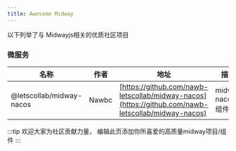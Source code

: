 ```yaml
---
title: Awesome Midway
---
```

以下列举了与 Midwayjs相关的优质社区项目

### 微服务

| 名称                     | 作者  | 地址                                                                                            | 描述             |
| ------------------------ | ----- | ----------------------------------------------------------------------------------------------- | ---------------- |
| @letscollab/midway-nacos | Nawbc | [https://github.com/nawb-letscollab/midway-nacos](https://github.com/nawb-letscollab/midway-nacos) | midway nacos组件 |



:::tip
欢迎大家为社区贡献力量， 编辑此页添加你所喜爱的高质量midway项目/组件
:::
